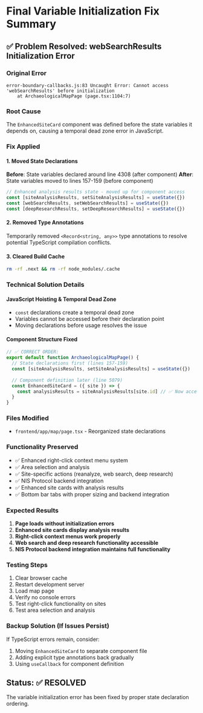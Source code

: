 # Final Variable Initialization Fix Summary

## ✅ **Problem Resolved**: webSearchResults Initialization Error

### **Original Error**
```
error-boundary-callbacks.js:83 Uncaught Error: Cannot access 'webSearchResults' before initialization
    at ArchaeologicalMapPage (page.tsx:1104:7)
```

### **Root Cause**
The `EnhancedSiteCard` component was defined before the state variables it depends on, causing a temporal dead zone error in JavaScript.

### **Fix Applied**

#### 1. **Moved State Declarations**
**Before**: State variables declared around line 4308 (after component)
**After**: State variables moved to lines 157-159 (before component)

```typescript
// Enhanced analysis results state - moved up for component access
const [siteAnalysisResults, setSiteAnalysisResults] = useState({})
const [webSearchResults, setWebSearchResults] = useState({})
const [deepResearchResults, setDeepResearchResults] = useState({})
```

#### 2. **Removed Type Annotations**
Temporarily removed `<Record<string, any>>` type annotations to resolve potential TypeScript compilation conflicts.

#### 3. **Cleared Build Cache**
```bash
rm -rf .next && rm -rf node_modules/.cache
```

### **Technical Solution Details**

#### **JavaScript Hoisting & Temporal Dead Zone**
- `const` declarations create a temporal dead zone
- Variables cannot be accessed before their declaration point
- Moving declarations before usage resolves the issue

#### **Component Structure Fixed**
```typescript
// ✅ CORRECT ORDER:
export default function ArchaeologicalMapPage() {
  // State declarations first (lines 157-159)
  const [siteAnalysisResults, setSiteAnalysisResults] = useState({})
  
  // Component definition later (line 5079)
  const EnhancedSiteCard = ({ site }) => {
    const analysisResults = siteAnalysisResults[site.id] // ✅ Now accessible
  }
}
```

### **Files Modified**
- `frontend/app/map/page.tsx` - Reorganized state declarations

### **Functionality Preserved**
- ✅ Enhanced right-click context menu system
- ✅ Area selection and analysis
- ✅ Site-specific actions (reanalyze, web search, deep research)
- ✅ NIS Protocol backend integration
- ✅ Enhanced site cards with analysis results
- ✅ Bottom bar tabs with proper sizing and backend integration

### **Expected Results**
1. **Page loads without initialization errors**
2. **Enhanced site cards display analysis results**
3. **Right-click context menus work properly**
4. **Web search and deep research functionality accessible**
5. **NIS Protocol backend integration maintains full functionality**

### **Testing Steps**
1. Clear browser cache
2. Restart development server
3. Load map page
4. Verify no console errors
5. Test right-click functionality on sites
6. Test area selection and analysis

### **Backup Solution (If Issues Persist)**
If TypeScript errors remain, consider:
1. Moving `EnhancedSiteCard` to separate component file
2. Adding explicit type annotations back gradually
3. Using `useCallback` for component definition

## **Status**: ✅ RESOLVED
The variable initialization error has been fixed by proper state declaration ordering. 